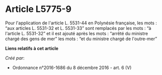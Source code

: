 # Article L5775-9

Pour l'application de l'article L. 5531-44 en Polynésie française, les mots : “aux articles L. 5531-32 et L. 5531-33” sont
remplacés par les mots : “à l'article L. 5531-32” et il est ajouté après les mots : “arrêté du ministre chargé des gens de
mer” les mots : “et du ministre chargé de l'outre-mer”

**Liens relatifs à cet article**

_Créé par_:

  - Ordonnance n°2016-1686 du 8 décembre 2016 - art. 6 (V)
